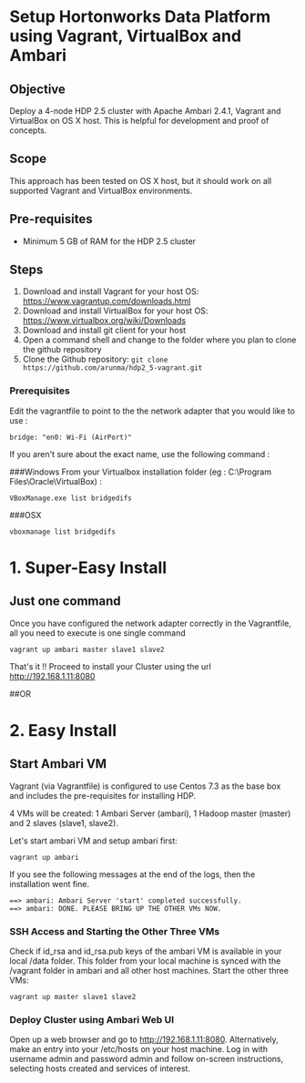 # Setup Hortonworks Data Platform using Vagrant, VirtualBox and Ambari

## Objective

Deploy a 4-node HDP 2.5 cluster with Apache Ambari 2.4.1, Vagrant and VirtualBox on OS X host. 
This is helpful for development and proof of concepts.

## Scope
This approach has been tested on OS X host, but it should work on all supported Vagrant and VirtualBox environments.

## Pre-requisites
- Minimum 5 GB of RAM for the HDP 2.5 cluster

## Steps
1. Download and install Vagrant for your host OS: https://www.vagrantup.com/downloads.html
2. Download and install VirtualBox for your host OS: https://www.virtualbox.org/wiki/Downloads
3. Download and install git client for your host
4. Open a command shell and change to the folder where you plan to clone the github repository
5. Clone the Github repository:  ```git clone https://github.com/arunma/hdp2_5-vagrant.git```

### Prerequisites 

Edit the vagrantfile to point to the the network adapter that you would like to use :

```
bridge: "en0: Wi-Fi (AirPort)"

```

If you aren't sure about the exact name, use the following command : 

###Windows 
From your Virtualbox installation folder (eg : C:\Program Files\Oracle\VirtualBox) : 

```
VBoxManage.exe list bridgedifs

```

###OSX

```
vboxmanage list bridgedifs

```


# 1. Super-Easy Install

## Just one command 
Once you have configured the network adapter correctly in the Vagrantfile, all you need to execute is one single command 

`vagrant up ambari master slave1 slave2`

That's it !!  Proceed to install your Cluster using the url http://192.168.1.11:8080

##OR

# 2. Easy Install 

## Start Ambari VM

Vagrant (via Vagrantfile) is configured to use Centos 7.3 as the base box and includes the pre-requisites for installing HDP.

4 VMs will be created: 1 Ambari Server (ambari), 1 Hadoop master (master) and 2 slaves (slave1, slave2).

Let's start ambari VM and setup ambari first:

```vagrant up ambari```

If you see the following messages at the end of the logs, then the installation went fine. 

```
==> ambari: Ambari Server 'start' completed successfully.
==> ambari: DONE. PLEASE BRING UP THE OTHER VMs NOW.
```


### SSH Access and Starting the Other Three VMs

Check if id_rsa and id_rsa.pub keys of the ambari VM is available in your local /data folder.  This folder from your local machine is synced with the /vagrant folder in ambari and all other host machines.  Start the other three VMs:

```vagrant up master slave1 slave2```


### Deploy Cluster using Ambari Web UI

Open up a web browser and go to http://192.168.1.11:8080. Alternatively, make an entry into your /etc/hosts on your host machine.
Log in with username admin and password admin and follow on-screen instructions, selecting hosts created and services of interest.
